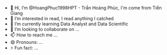 - 👋 Hi, I’m @HoangPhuc1998HPT - Trần Hoàng Phúc, I'm come from Tiền Giang
- 👀 I’m interested in read, I read anything I catched
- 🌱 I’m currently learning Data Analyst and Data Scientific
- 💞️ I’m looking to collaborate on ...
- 📫 How to reach me ...
- 😄 Pronouns: ...
- ⚡ Fun fact: ...

<!---
HoangPhuc1998HPT/HoangPhuc1998HPT is a ✨ special ✨ repository because its `README.md` (this file) appears on your GitHub profile.
You can click the Preview link to take a look at your changes.
--->
